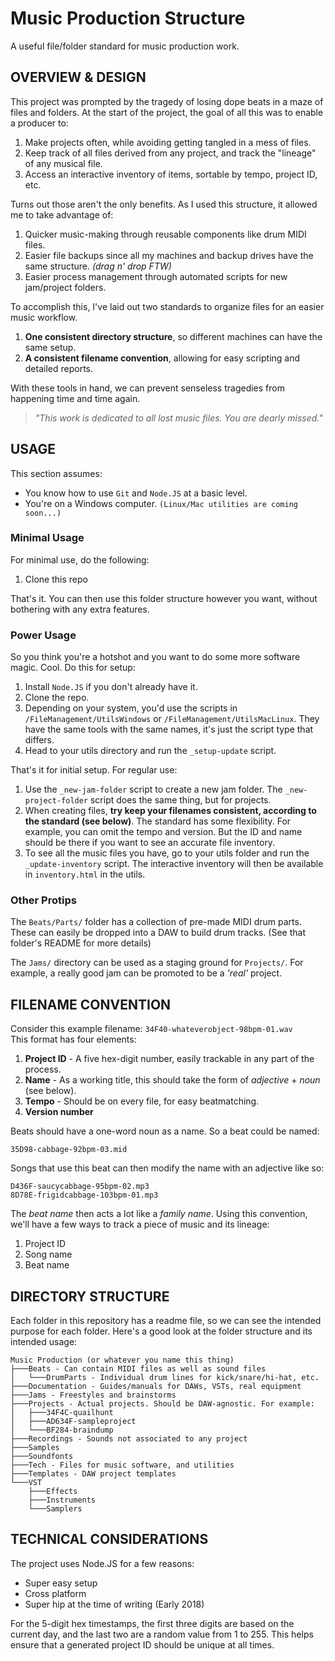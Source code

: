 # Music Production Structure

A useful file/folder standard for music production work.

## OVERVIEW & DESIGN

This project was prompted by the tragedy of losing dope beats in a maze of files and folders. At the start of the project, the goal of all this was to enable a producer to:

1. Make projects often, while avoiding getting tangled in a mess of files.
1. Keep track of all files derived from any project, and track the "lineage" of any musical file.
1. Access an interactive inventory of items, sortable by tempo, project ID, etc.

Turns out those aren't the only benefits. As I used this structure, it allowed me to take advantage of:

1. Quicker music-making through reusable components like drum MIDI files.
1. Easier file backups since all my machines and backup drives have the same structure. _(drag n' drop FTW)_
1. Easier process management through automated scripts for new jam/project folders.

To accomplish this, I've laid out two standards to organize files for an easier music workflow.

1. **One consistent directory structure**, so different machines can have the same setup.
1. **A consistent filename convention**, allowing for easy scripting and detailed reports.

With these tools in hand, we can prevent senseless tragedies from happening time and time again.

> _"This work is dedicated to all lost music files. You are dearly missed."_

## USAGE

This section assumes:

- You know how to use `Git` and `Node.JS` at a basic level.
- You're on a Windows computer. `(Linux/Mac utilities are coming soon...)`

### Minimal Usage

For minimal use, do the following:

1. Clone this repo

That's it. You can then use this folder structure however you want, without bothering with any extra features.

### Power Usage

So you think you're a hotshot and you want to do some more software magic. Cool. Do this for setup:

1. Install `Node.JS` if you don't already have it.
1. Clone the repo.
1. Depending on your system, you'd use the scripts in `/FileManagement/UtilsWindows` or `/FileManagement/UtilsMacLinux`. They have the same tools with the same names, it's just the script type that differs.
1. Head to your utils directory and run the `_setup-update` script.

That's it for initial setup. For regular use:

1. Use the `_new-jam-folder` script to create a new jam folder. The `_new-project-folder` script does the same thing, but for projects.
1. When creating files, **try keep your filenames consistent, according to the standard (see below)**. The standard has some flexibility. For example, you can omit the tempo and version. But the ID and name should be there if you want to see an accurate file inventory.
1. To see all the music files you have, go to your utils folder and run the `_update-inventory` script. The interactive inventory will then be available in `inventory.html` in the utils.

### Other Protips

The `Beats/Parts/` folder has a collection of pre-made MIDI drum parts. These can easily be dropped into a DAW to build drum tracks. (See that folder's README for more details)

The `Jams/` directory can be used as a staging ground for `Projects/`. For example, a really good jam can be promoted to be a _'real'_ project.

## FILENAME CONVENTION

Consider this example filename: `34F40-whateverobject-98bpm-01.wav`    
This format has four elements:

1. **Project ID** - A five hex-digit number, easily trackable in any part of the process.
1. **Name** - As a working title, this should take the form of _adjective_ + _noun_ (see below).
1. **Tempo** - Should be on every file, for easy beatmatching.
1. **Version number**

Beats should have a one-word noun as a name. So a beat could be named:

`35D98-cabbage-92bpm-03.mid`

Songs that use this beat can then modify the name with an adjective like so:

`D436F-saucycabbage-95bpm-02.mp3`   
`8D78E-frigidcabbage-103bpm-01.mp3`

The _beat name_ then acts a lot like a _family name_. Using this convention, we'll have a few ways to track a piece of music and its lineage:

1. Project ID
1. Song name
1. Beat name

## DIRECTORY STRUCTURE

Each folder in this repository has a readme file, so we can see the intended purpose for each folder. Here's a good look at the folder structure and its intended usage:

```
Music Production (or whatever you name this thing)
├───Beats - Can contain MIDI files as well as sound files
│   └───DrumParts - Individual drum lines for kick/snare/hi-hat, etc.
├───Documentation - Guides/manuals for DAWs, VSTs, real equipment
├───Jams - Freestyles and brainstorms
├───Projects - Actual projects. Should be DAW-agnostic. For example:
│   ├───34F4C-quailhunt
│   ├───AD634F-sampleproject
│   └───BF284-braindump
├───Recordings - Sounds not associated to any project
├───Samples
├───Soundfonts
├───Tech - Files for music software, and utilities
├───Templates - DAW project templates
└───VST
    ├───Effects
    ├───Instruments
    └───Samplers
```

## TECHNICAL CONSIDERATIONS

The project uses Node.JS for a few reasons:

- Super easy setup
- Cross platform
- Super hip at the time of writing (Early 2018)

For the 5-digit hex timestamps, the first three digits are based on the current day, and the last two are a random value from 1 to 255. This helps ensure that a generated project ID should be unique at all times.

